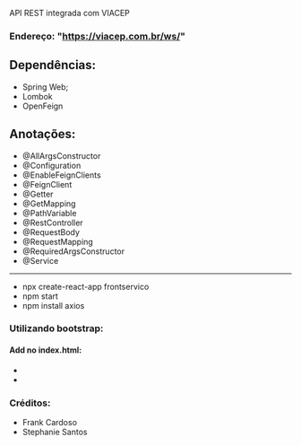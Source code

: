 API REST integrada com VIACEP

### Endereço: "https://viacep.com.br/ws/"

## Dependências:

- Spring Web;
- Lombok
- OpenFeign

## Anotações:

- @AllArgsConstructor
- @Configuration
- @EnableFeignClients
- @FeignClient
- @Getter
- @GetMapping
- @PathVariable
- @RestController
- @RequestBody
- @RequestMapping
- @RequiredArgsConstructor
- @Service

*******************************************

- npx create-react-app frontservico
- npm start
- npm install axios

### Utilizando bootstrap:

#### Add no index.html:

- <link href="https://cdn.jsdelivr.net/npm/bootstrap@5.3.0-alpha3/dist/css/bootstrap.min.css" rel="stylesheet" integrity="sha384-KK94CHFLLe+nY2dmCWGMq91rCGa5gtU4mk92HdvYe+M/SXH301p5ILy+dN9+nJOZ" crossorigin="anonymous">
- <script src="https://cdn.jsdelivr.net/npm/bootstrap@5.3.0-alpha3/dist/js/bootstrap.bundle.min.js" integrity="sha384-ENjdO4Dr2bkBIFxQpeoTz1HIcje39Wm4jDKdf19U8gI4ddQ3GYNS7NTKfAdVQSZe" crossorigin="anonymous"></script>


### Créditos:

- Frank Cardoso
- Stephanie Santos